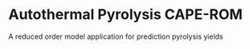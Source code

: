 # Autothermal Pyrolysis CAPE-ROM
 A reduced order model application for prediction pyrolysis yields
